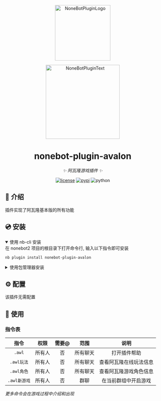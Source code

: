 <div align="center">
  <a href="https://v2.nonebot.dev/store"><img src="https://github.com/A-kirami/nonebot-plugin-template/blob/resources/nbp_logo.png" width="180" height="180" alt="NoneBotPluginLogo"></a>
  <br>
  <p><img src="https://github.com/A-kirami/nonebot-plugin-template/blob/resources/NoneBotPlugin.svg" width="240" alt="NoneBotPluginText"></p>
</div>

<div align="center">

# nonebot-plugin-avalon

_✨ 阿瓦隆游戏插件 ✨_

<a href="./LICENSE"><img src="https://img.shields.io/github/license/owner/nonebot-plugin-avalon.svg" alt="license"></a>
<a href="https://pypi.python.org/pypi/nonebot-plugin-avalon"><img src="https://img.shields.io/pypi/v/nonebot-plugin-avalon.svg" alt="pypi"></a>
<img src="https://img.shields.io/badge/python-3.10+-blue.svg" alt="python">

</div>

## 📖 介绍

插件实现了阿瓦隆基本版的所有功能

## 💿 安装

<details open>
<summary>使用 nb-cli 安装</summary>
在 nonebot2 项目的根目录下打开命令行, 输入以下指令即可安装

    nb plugin install nonebot-plugin-avalon

</details>

<details>
<summary>使用包管理器安装</summary>
在 nonebot2 项目的插件目录下, 打开命令行, 根据你使用的包管理器, 输入相应的安装命令

<details>
<summary>pip</summary>

    pip install nonebot-plugin-avalon

</details>
<details>
<summary>pdm</summary>

    pdm add nonebot-plugin-avalon

</details>
<details>
<summary>poetry</summary>

    poetry add nonebot-plugin-avalon

</details>
<details>
<summary>conda</summary>

    conda install nonebot-plugin-avalon

</details>

打开 nonebot2 项目根目录下的 `pyproject.toml` 文件, 在 `[tool.nonebot]` 部分追加写入

    plugins = ["nonebot-plugin-avalon"]

</details>

## ⚙️ 配置

该插件无需配置

## 🎉 使用

### 指令表

|     指令     |  权限  | 需要@ |   范围   |          说明          |
| :----------: | :----: | :---: | :------: | :--------------------: |
|    `.awl`    | 所有人 |  否   | 所有聊天 |      打开插件帮助      |
|  `.awl玩法`  | 所有人 |  否   | 所有聊天 | 查看阿瓦隆在线玩法信息 |
|  `.awl角色`  | 所有人 |  否   | 所有聊天 | 查看阿瓦隆游戏角色信息 |
| `.awl新游戏` | 所有人 |  否   |   群聊   |  在当前群组中开启游戏  |

_更多命令会在游戏过程中介绍和出现_
